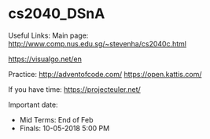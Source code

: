 # cs2040_DSnA

Useful Links:
Main page: http://www.comp.nus.edu.sg/~stevenha/cs2040c.html

https://visualgo.net/en

Practice:
http://adventofcode.com/
https://open.kattis.com/

If you have time:
https://projecteuler.net/


Important date: 
- Mid Terms: End of Feb 
- Finals: 10-05-2018 5:00 PM
